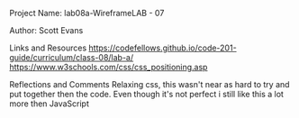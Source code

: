


Project Name: lab08a-WireframeLAB - 07





Author: Scott Evans

Links and Resources
https://codefellows.github.io/code-201-guide/curriculum/class-08/lab-a/
https://www.w3schools.com/css/css_positioning.asp


Reflections and Comments
Relaxing css, this wasn't near as hard to try and put together then the code. Even though it's not perfect i still like this a lot more then JavaScript
